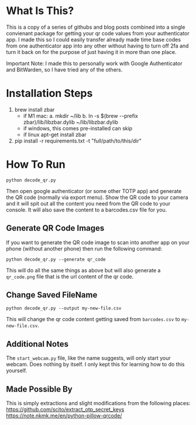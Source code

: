# What Is This?
This is a copy of a series of githubs and blog posts combined into a single convienant package for getting
your qr code values from your authenticator app. I made this so I could easily transfer already made time
base codes from one authenticator app into any other without having to turn off 2fa and turn it back on
for the purpose of just having it in more than one place.

Important Note: I made this to personally work with Google Authenticator and BitWarden, so I have tried any of the others.

# Installation Steps
1. brew install zbar
    - if M1 mac:
        a. mkdir ~/lib
        b. ln -s $(brew --prefix zbar)/lib/libzbar.dylib ~/lib/libzbar.dylib
    - if windows, this comes pre-installed can skip
    - if linux apt-get install zbar
2. pip install -r requirements.txt -t "full/path/to/this/dir"

# How To Run
```
python decode_qr.py
```
Then open google authenticator (or some other TOTP app) and generate the QR code (normally via export menu).
Show the QR code to your camera and it will spit out all the content you need from the QR code to your console.
It will also save the content to a barcodes.csv file for you.

## Generate QR Code Images
If you want to generate the QR code image to scan into another app on your phone (without another phone) then
run the following command:
```
python decode_qr.py --generate qr_code
```
This will do all the same things as above but will also generate a `qr_code.png` file that is the url content
of the qr code.

## Change Saved FileName
```
python decode_qr.py --output my-new-file.csv
```
This will change the qr code content getting saved from `barcodes.csv` to `my-new-file.csv`.

## Additional Notes
The `start_webcam.py` file, like the name suggests, will only start your webcam. Does nothing by
itself. I only kept this for learning how to do this yourself.

## Made Possible By
This is simply extractions and slight modifications from the following places:
https://github.com/scito/extract_otp_secret_keys
https://note.nkmk.me/en/python-pillow-qrcode/
